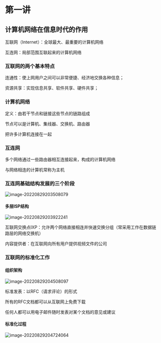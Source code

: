 # 第一讲

## 计算机网络在信息时代的作用

互联网（Internet）：全球最大、最重要的计算机网络

互连网：局部范围互联起来的计算机网络

### 互联网的两个基本特点

连通性：使上网用户之间可以非常便捷、经济地交换各种信息；

资源共享：实现信息共享、软件共享、硬件共享；

### 计算机网络

定义：由若干节点和链接这些节点的链路组成

节点可以是计算机、集线器、交换机、路由器

把许多计算机连接在一起

### 互连网

多个网络通过一些路由器相互连接起来，构成的计算机网络

与网络相连的计算机常称为主机

### 互连网基础结构发展的三个阶段

![image-20220829203508079](C:\Users\10315\AppData\Roaming\Typora\typora-user-images\image-20220829203508079.png)

#### 多层ISP结构

![image-20220829203922241](C:\Users\10315\AppData\Roaming\Typora\typora-user-images\image-20220829203922241.png)

互联网交换点IXP：允许两个网络直接相连并快速交换分组（常采用工作在数据链路层的网络交换机）

内容提供者：在互联网向所有用户提供视频文件的公司

### 互联网的标准化工作

#### 组织架构

![image-20220829204508097](C:\Users\10315\AppData\Roaming\Typora\typora-user-images\image-20220829204508097.png)

标准发表：以RFC（请求评论）的形式

所有的RFC文档都可以从互联网上免费下载

任何人都可以用电子邮件随时发表对某个文档的意见或建议

#### 标准化过程

![image-20220829204724064](C:\Users\10315\AppData\Roaming\Typora\typora-user-images\image-20220829204724064.png)